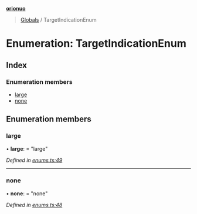 **[orionuo](../README.md)**

> [Globals](../globals.md) / TargetIndicationEnum

# Enumeration: TargetIndicationEnum

## Index

### Enumeration members

* [large](targetindicationenum.md#large)
* [none](targetindicationenum.md#none)

## Enumeration members

### large

•  **large**:  = "large"

*Defined in [enums.ts:49](https://github.com/msviha/orionuo/blob/8c76826/src/enums.ts#L49)*

___

### none

•  **none**:  = "none"

*Defined in [enums.ts:48](https://github.com/msviha/orionuo/blob/8c76826/src/enums.ts#L48)*
